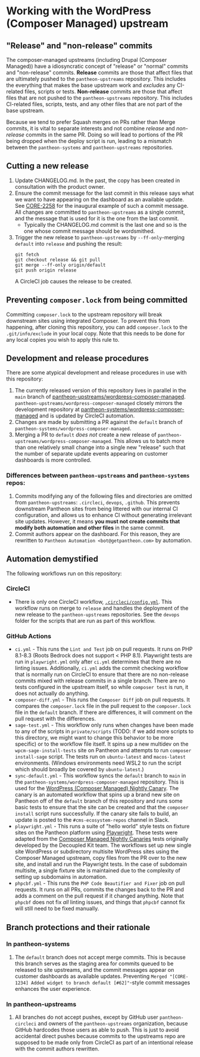 # Working with the WordPress (Composer Managed) upstream

## "Release" and "non-release" commits
The composer-managed upstreams (including Drupal (Composer Managed)) have a idiosyncratic concept of "release" or "normal" commits and "non-release" commits. **Release** commits are those that affect files that are ultimately pushed to the `pantheon-upstreams` repository. This includes the everything that makes the base upstream work and _excludes_ any CI-related files, scripts or tests. **Non-release** commits are those that affect files that are not pushed to the `pantheon-upstreams` repository. This includes CI-related files, scripts, tests, and any other files that are not part of the base upstream.

Because we tend to prefer Squash merges on PRs rather than Merge commits, it is vital to separate interests and not combine _release_ and _non-release_ commits in the same PR. Doing so will lead to portions of the PR being dropped when the deploy script is run, leading to a mismatch between the `pantheon-systems` and `pantheon-upstreams` repositories.

## Cutting a new release
 1. Update CHANGELOG.md. In the past, the copy has been created in consultation with the product owner.
 1. Ensure the commit message for the last commit in this release says what we want to have appearing on the
    dashboard as an available update. See [CORE-2258](https://getpantheon.atlassian.net/browse/CORE-2258) for
    the inaugural example of such a commit message. All changes are committed to `pantheon-upstreams` as a single
    commit, and the message that is used for it is the one from the last commit.
    * Typically the CHANGELOG.md commit is the last one and so is the one whose commit message should be wordsmithed.
 1. Trigger the new release to `pantheon-upstreams` by `--ff-only`-merging `default` into `release` and pushing the 
    result:
    ```
    git fetch
    git checkout release && git pull
    git merge --ff-only origin/default
    git push origin release
    ```
    A CircleCI job causes the release to be created.

## Preventing `composer.lock` from being committed

Committing `composer.lock` to the upstream repository will break downstream sites using integrated Composer. To prevent this from happening, after cloning this repository, you can add `composer.lock` to the `.git/info/exclude` in your local copy. Note that this needs to be done for any local copies you wish to apply this rule to.

## Development and release procedures

There are some atypical development and release procedures in use with this repository:
 1. The currently released version of this repository lives in parallel in the `main` branch of [pantheon-upstreams/wordpress-composer-managed](https://github.com/pantheon-upstreams/wordpress-composer-managed). `pantheon-upstreams/wordpress-composer-managed` closely mirrors the development repository at [pantheon-systems/wordpress-composer-managed](https://github.com/pantheon-systems/wordpress-composer-managed) and is updated by CircleCI automation.
 1. Changes are made by submitting a PR against the `default` branch of `pantheon-systems/wordpress-composer-managed`.
 1. Merging a PR to `default` _does not_ create a new release of `pantheon-upstreams/wordpress-composer-managed`. This allows us to batch more than one relatively small change into a single new "release" such that the number of separate update events appearing on customer dashboards is more controlled.

### Differences between `pantheon-upstreams` and `pantheon-systems` repos:
 1. Commits modifying any of the following files and directories are omitted from `pantheon-upstreams`: `.circleci`, `devops`, `.github`. This prevents downstream Pantheon sites from being littered with our internal CI configuration, and allows us to enhance CI without generating irrelevant site updates. However, it means **you must not create commits that modify both automation and other files** in the same commit. 
 2. Commit authors appear on the dashboard. For this reason, they are rewritten to `Pantheon Automation <bot@getpantheon.com>` by automation.

## Automation demystified
The following workflows run on this repository:

### CircleCI
* There is only one CircleCI workflow, [`.circleci/config.yml`](.circleci/config.yml). This workflow runs on merge to `release` and handles the deployment of the new release to the `pantheon-upstreams` repositories. See the `devops` folder for the scripts that are run as part of this workflow.

### GitHub Actions
* `ci.yml` - This runs the `Lint and Test` job on pull requests. It runs on PHP 8.1-8.3 (Roots Bedrock does not support < PHP 8.1). Playwright tests are run in `playwright.yml` only after `ci.yml` determines that there are no linting issues. Additionally, `ci.yml` adds the commit checking workflow that is normally run on CircleCI to ensure that there are no non-release commits mixed with release commits in a single branch. There are no tests configured in the upstream itself, so while `composer test` is run, it does not actually do anything.
* `composer-diff.yml` - This runs the `Composer Diff` job on pull requests. It compares the `composer.lock` file in the pull request to the `composer.lock` file in the `default` branch. If there are differences, it will comment on the pull request with the differences.
* `sage-test.yml` - This workflow only runs when changes have been made to any of the scripts in `private/scripts` (TODO: if we add more scripts to this directory, we might want to change this behavior to be more specific) or to the workflow file itself. It spins up a new multidev on the `wpcm-sage-install-tests` site on Pantheon and attempts to run `composer install-sage` script. The tests run on `ubuntu-latest` and `macos-latest` environments. (Windows environments need WSL2 to run the script which should broadly be covered by `ubuntu-latest`.)
* `sync-default.yml` - This workflow syncs the `default` branch to `main` in the `pantheon-systems/wordpress-composer-managed` repository. This is used for the [WordPress (Composer Managed) Nightly Canary](https://github.com/pantheon-systems/composer-managed-nightly-canaries). The canary is an automated workflow that spins up a brand new site on Pantheon off of the `default` branch of this repository and runs some basic tests to ensure that the site can be created and that the `composer install` script runs successfully. If the canary site fails to build, an update is posted to the `#cms-ecosystem-repos` channel in Slack.
* `playwright.yml` - This runs a suite of "hello world" style tests on fixture sites on the Pantheon platform using [Playwright](https://playwright.dev/). These tests were adapted from the [Composer Managed Nightly Canaries](https://github.com/pantheon-systems/composer-managed-nightly-canaries) tests originally developed by the Decoupled Kit team. The workflows set up new single site WordPress or subdirectory multisite WordPress sites using the Composer Managed upstream, copy files from the PR over to the new site, and install and run the Playwright tests. In the case of subdomain multisite, a single fixture site is maintained due to the complexity of setting up subdomains in automation.
* `phpcbf.yml` - This runs the `PHP Code Beautifier and Fixer` job on pull requests. It runs on all PRs, commits the changes back to the PR and adds a comment on the pull request if it changed anything. Note that `phpcbf` does not fix _all_ linting issues, and things that `phpcbf` cannot fix will still need to be fixed manually.

## Branch protections and their rationale

### In pantheon-systems
 1. The `default` branch does not accept merge commits. This is because this branch serves as the staging area for commits queued to be released to site upstreams, and the commit messages appear on customer dashboards as available updates. Preventing `Merged "[CORE-1234] Added widget to branch default [#62]"`-style commit messages enhances the user experience.

### In pantheon-upstreams
 1. All branches do not accept pushes, except by GitHub user `pantheon-circleci` and owners of the `pantheon-upstreams` organization, because GitHub hardcodes those users as able to push. This is just to avoid accidental direct pushes because commits to the upstreams repo are supposed to be made only from CircleCI as part of an intentional release with the commit authors rewritten.
